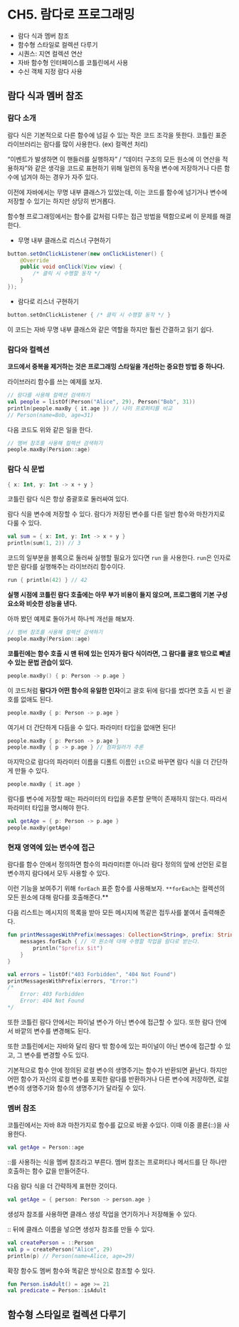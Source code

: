# CH5. 람다로 프로그래밍
- 람다 식과 멤버 참조
- 함수형 스타일로 컬렉션 다루기
- 시퀀스: 지연 컬렉션 연산
- 자바 함수형 인터페이스를 코틀린에서 사용
- 수신 객체 지정 람다 사용
## 람다 식과 멤버 참조

### 람다 소개

람다 식은 기본적으로 다른 함수에 넘길 수 있는 작은 코드 조각을 뜻한다. 코틀린 표준 라이브러리는 람다를 많이 사용한다. (ex) 컬렉션 처리)

“이벤트가 발생하면 이 핸들러를 실행하자” / “데이터 구조의 모든 원소에 이 연산을 적용하자”와 같은 생각을 코드로 표현하기 위해 일련의 동작을 변수에 저장하거나 다른 함수에 넘겨야 하는 경우가 자주 있다.

이전에 자바에서는 무명 내부 클래스가 있었는데, 이는 코드를 함수에 넘기거나 변수에 저장할 수 있기는 하지만 상당히 번거롭다.

함수형 프로그래밍에서는 함수를 값처럼 다루는 접근 방법을 택함으로써 이 문제를 해결한다.

- 무명 내부 클래스로 리스너 구현하기

```java
button.setOnClickListener(new onClickListener() {
	@Override
	public void onClick(View view) {
		/* 클릭 시 수행할 동작 */
	}
});
```

- 람다로 리스너 구현하기

```kotlin
button.setOnClickListener { /* 클릭 시 수행할 동작 */ }
```

이 코드는 자바 무명 내부 클래스와 같은 역할을 하지만  훨씬 간결하고 읽기 쉽다.

### 람다와 컬렉션

**코드에서 중복을 제거하는 것은 프로그래밍 스타일을 개선하는 중요한 방법 중 하나다.**

라이브러리 함수를 쓰는 예제를 보자.

```kotlin
// 람다를 사용해 컬렉션 검색하기
val people = listOf(Person("Alice", 29), Person("Bob", 31))
println(people.maxBy { it.age }) // 나이 프로퍼티를 비교
// Person(name=Bob, age=31)
```

다음 코드도 위와 같은 일을 한다.

```kotlin
// 멤버 참조를 사용해 컬렉션 검색하기
people.maxBy(Persion::age)
```

### 람다 식 문법

```kotlin
{ x: Int, y: Int -> x + y }
```

코틀린 람다 식은 항상 중괄호로 둘러싸여 있다.

람다 식을 변수에 저장할 수 있다. 람다가 저장된 변수를 다른 일반 함수와 마찬가지로 다룰 수 있다.

```kotlin
val sum = { x: Int, y: Int -> x + y }
println(sum(1, 2)) // 3
```

코드의 일부분을 블록으로 둘러싸 실행할 필요가 있다면 `run` 을 사용한다. `run`은 인자로 받은 람다를 실행해주는 라이브러리 함수이다.

```kotlin
run { println(42) } // 42
```

**실행 시점에 코틀린 람다 호출에는 아무 부가 비용이 들지 않으며, 프로그램의 기본 구성 요소와 비슷한 성능을 낸다.**

아까 봤던 예제로 돌아가서 하나씩 개선을 해보자.

```kotlin
// 멤버 참조를 사용해 컬렉션 검색하기
people.maxBy(Persion::age)
```

**코틀린에는 함수 호출 시 맨 뒤에 있는 인자가 람다 식이라면, 그 람다를 괄호 밖으로 빼낼 수 있는 문법 관습이 있다.**

```kotlin
people.maxBy() { p: Person -> p.age }
```

이 코드처럼 **람다가 어떤 함수의 유일한 인자**이고 괄호 뒤에 람다를 썼다면 호출 시 빈 괄호를 없애도 된다.

```kotlin
people.maxBy { p: Person -> p.age }
```

여기서 더 간단하게 다듬을 수 있다. 파라미터 타입을 없애면 된다!

```kotlin
people.maxBy { p: Person -> p.age }
people.maxBy { p -> p.age } // 컴파일러가 추론
```

마지막으로 람다의 파라미터 이름을 디폴트 이름인 `it`으로 바꾸면 람다 식을 더 간단하게 만들 수 있다.

```kotlin
people.maxBy { it.age }
```

람다를 변수에 저장할 때는 파라미터의 타입을 추론할 문맥이 존재하지 않는다. 따라서 파라미터 타입을 명시해야 한다.

```kotlin
val getAge = { p: Person -> p.age }
people.maxBy(getAge)
```

### 현재 영역에 있는 변수에 접근

람다를 함수 안에서 정의하면 함수의 파라미터뿐 아니라 람다 정의의 앞에 선언된 로컬 변수까지 람다에서 모두 사용할 수 있다.

이런 기능을 보여주기 위해 `forEach` 표준 함수를 사용해보자. `**forEach`는 컬렉션의 모든 원소에 대해 람다를 호출해준다.**

다음 리스트는 메시지의 목록을 받아 모든 메시지에 똑같은 접두사를 붙여서 출력해준다.

```kotlin
fun printMessagesWithPrefix(messages: Collection<String>, prefix: String) {
	messages.forEach { // 각 원소에 대해 수행할 작업을 람다로 받는다.
		println("$prefix $it") 
	}
}
```

```kotlin
val errors = listOf("403 Forbidden", "404 Not Found")
printMessagesWithPrefix(errors, "Error:")
/*
    Error: 403 Forbidden
    Error: 404 Not Found
*/
```

또한 코틀린 람다 안에서는 파이널 변수가 아닌 변수에 접근할 수 있다. 또한 람다 안에서 바깥의 변수를 변경해도 된다.

또한 코틀린에서는 자바와 달리 람다 밖 함수에 있는 파이널이 아닌 변수에 접근할 수 있고, 그 변수를 변경할 수도 있다.

기본적으로 함수 안에 정의된 로컬 변수의 생명주기는 함수가 반환되면 끝난다. 하지만 어떤 함수가 자신의 로컬 변수를 포획한 람다를 반환하거나 다른 변수에 저장하면, 로컬 변수의 생명주기와 함수의 생명주기가 달라질 수 있다.

### 멤버 참조

코틀린에서는 자바 8과 마찬가지로 함수를 값으로 바꿀 수있다. 이때 이중 콜론(::)을 사용한다.

```kotlin
val getAge = Person::age
```

::를 사용하는 식을 멤버 참조라고 부른다. 멤버 참조는 프로퍼티나 메서드를 단 하나만 호출하는 함수 값을 만들어준다.

다음 람다 식을 더 간략하게 표현한 것이다.

```kotlin
val getAge = { person: Person -> person.age }
```

생성자 참조를 사용하면 클래스 생성 작업을 연기하거나 저장해둘 수 있다.

:: 뒤에 클래스 이름을 넣으면 생성자 참조를 만들 수 있다.

```kotlin
val createPerson = ::Person
val p = createPerson("Alice", 29)
println(p) // Person(name=Alice, age=29)
```

확장 함수도 멤버 함수와 똑같은 방식으로 참조할 수 있다.

```kotlin
fun Person.isAdult() = age >= 21
val predicate = Person::isAdult
```

## 함수형 스타일로 컬렉션 다루기